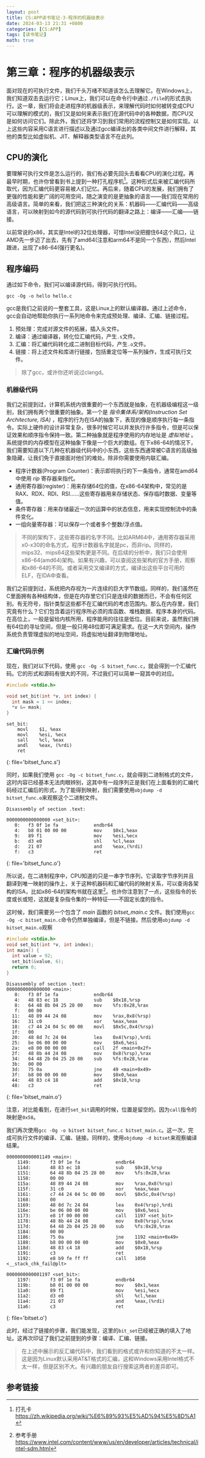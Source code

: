 ```yaml
---
layout: post
title: CS:APP读书笔记-3-程序的机器级表示
date: 2024-03-13 21:31 +0800
categories: [CS:APP]
tags: [读书笔记]
math: true
---
```


# 第三章：程序的机器级表示

面对现在的可执行文件，我们千头万绪不知道该怎么去理解它。在Windows上，我们知道双击去运行它；Linux上，我们可以在命令行中通过`./file`的形式去执行。这一章，我们将会走进程序的机器级表示，来理解代码时如何被转变成CPU可以理解的模式的，我们又是如何来表示我们在源代码中的各种数据，而CPU又是如何访问它们。除此外，我们还将学习到我们常用的流程控制又是如何实现。以上这些内容采用C语言进行描述以及通过gcc编译出的各类中间文件进行解释，其他的类型比如虚拟机、JIT、解释器类型语言不在此列。



## CPU的演化

要理解可执行文件是怎么运行的，我们有必要先回头去看看CPU的演化过程。再最早时期，也许你曾看到书上提到一种打孔程序机[^punched-card]。这种形式后来被汇编代码所取代，因为汇编代码更容易被人们记忆。再后来，随着CPU的发展，我们拥有了更强的性能和更广阔的可用空间，随之演变的是更抽象的语言——我们现在常用的高级语言。简单的来看，我们把这三种演化的关系：机器码——汇编代码——高级语言，可以映射到如今的源代码到可执行代码的翻译之路上：编译——汇编——链接。

以前常说的x86，其实是Intel的32位处理器，可惜Intel没把握住64这个风口，让AMD先一步迈了出去，先有了amd64(注意和arm64不是同一个东西)，然后Intel跟进，出现了x86-64(强行更名)。

## 程序编码

通过如下命令，我们可以编译源代码，得到可执行代码。

```shell
gcc -Og -o hello hello.c
```

gcc是我们之前说的一整套工具，这是Linux上的默认编译器。通过上述命令，gcc会自动地帮助你执行一系列地命令来完成预处理、编译、汇编、链接过程。

1. 预处理：完成对源文件的拓展，插入头文件。
2. 编译：通过编译器，转化位汇编代码，产生`.s`文件。
3. 汇编：将汇编代码转化成二进制目标代码，产生`.o`文件。
4. 链接：将上述文件和库进行链接，包括重定位等一系列操作，生成可执行文件。

> 除了gcc，或许你还听说过clangd。

### 机器级代码

我们之前提到过，计算机系统内很重要的一个东西就是抽象，在机器级编程这一级别，我们拥有两个很重要的抽象。第一个是 *指令集体系/架构(Instruction Set Architecture, ISA)* ，程序的行为在ISA的抽象下，表现的像是顺序执行每一条指令。实际上硬件的设计非常复杂，很多时候它可以并发执行许多指令，但是可以保证效果和顺序指令保持一致。第二种抽象就是程序使用的内存地址是 *虚拟地址* 。系统提供的内存模型在这种抽象下像是一个巨大的数组。在下x86-64的情况下，我们需要知道以下几种在机器级代码中的小东西，这些东西通常被C语言的高级抽象隐藏，让我们免于直接面对他们的难处。除非你需要使用内联汇编。

- 程序计数器(Program Counter)：表示即将执行的下一条指令，通常在amd64中使用 *rip* 寄存器来指代。
- 通用寄存器(register)：用来存储64位的值，在x86-64架构中，常见的是RAX、RDX、RDI、RSI……这些寄存器用来存储状态、保存临时数据、变量等值。
- 条件寄存器：用来存储最近一次的运算中的状态信息，用来实现控制流中的条件变化。
- 一组向量寄存器：可以保存一个或者多个整数/浮点值。

> 不同的架构下，这些寄存器的名字不同。比如ARM64中，通用寄存器采用x0-x30的命名方式，程序计数器名字就是pc，而非rip。同样的，mips32、mips64这些架构更是不同。在后续的分析中，我们只会使用x86-64(amd64)架构。如果有兴趣，可以查阅这些架构的官方手册，观察和x86-64的不同。或者采用交叉编译的方式，编译出这些平台可用的ELF，在IDA中查看。

我们之前提到过，系统把内存视为一片连续的巨大字节数组。同样的，我们虽然在C里面拥有各种结构体，但是在内存里它们只是连续的数据而已，不会有任何区别。有无符号，指针类型这些都不在汇编代码的考虑范围内。那么在内存里，我们究竟有什么？它们包含着运行程序所必须的库函数、堆栈数据、程序本身的代码。在高位上，一般是留给内核所用，程序能用的往往是低位。目前来说，虽然我们拥有64位的寻址空间，但是一般只用48位即可满足需求。在这一大片空间内，操作系统负责管理虚拟的地址空间，将虚拟地址翻译到物理地址。

### 汇编代码示例

现在，我们对以下代码，使用 `gcc -Og -S bitset_func.c`，就会得到一个汇编代码。它的形式和源码有很大的不同，不过我们可以简单一窥其中的对应。

```c
#include <stdio.h>

void set_bit(int *v, int index) {
  int mask = 1 << index;
  *v &= mask;
}
```

```
set_bit:
	movl	$1, %eax
	movl	%esi, %ecx
	sall	%cl, %eax
	andl	%eax, (%rdi)
	ret
```
{: file='bitset_func.s'}

同时，如果我们使用 `gcc -Og -c bitset_func.c`，就会得到二进制格式的文件，这时内容已经基本无法肉眼辨别，这其中有一段序列正是我们在上面看到的汇编代码经过汇编后的形式，为了能得到映射，我们需要使用`objdump -d bitset_func.o`来观察这个二进制文件。

```
Disassembly of section .text:

0000000000000000 <set_bit>:
   0:   f3 0f 1e fa             endbr64 
   4:   b8 01 00 00 00          mov    $0x1,%eax
   9:   89 f1                   mov    %esi,%ecx
   b:   d3 e0                   shl    %cl,%eax
   d:   21 07                   and    %eax,(%rdi)
   f:   c3                      ret    
```
{: file='bitset_func.o'}

所以说，在二进制程序中，CPU知道的只是一串字节序列，它读取字节序列并且翻译到唯一映射的操作上，关于这种机器码和汇编代码的映射关系，可以查询各架构的ISA，比如x86-64的架构书就在这里[^x86-64ISA]。也许你注意到了一点，这些指令的长度或长或短，这就是复杂指令集的一种特征——不固定长度的指令。

这时候，我们需要另一个包含了 *main* 函数的 *bitset_main.c* 文件。我们使用`gcc -Og -c bitset_main.c`命令仍然单独编译，但是不链接。然后使用`objdump -d bitset_main.o`观察

```c
#include <stdio.h>
void set_bit(int *v, int index);
int main() {
  int value = 92;
  set_bit(&value, 6);
  return 0;
}
```

```
Disassembly of section .text:
0000000000000000 <main>:
   0:   f3 0f 1e fa             endbr64 
   4:   48 83 ec 18             sub    $0x18,%rsp
   8:   64 48 8b 04 25 28 00    mov    %fs:0x28,%rax
   f:   00 00 
  11:   48 89 44 24 08          mov    %rax,0x8(%rsp)
  16:   31 c0                   xor    %eax,%eax
  18:   c7 44 24 04 5c 00 00    movl   $0x5c,0x4(%rsp)
  1f:   00 
  20:   48 8d 7c 24 04          lea    0x4(%rsp),%rdi
  25:   be 06 00 00 00          mov    $0x6,%esi
  2a:   e8 00 00 00 00          call   2f <main+0x2f>
  2f:   48 8b 44 24 08          mov    0x8(%rsp),%rax
  34:   64 48 2b 04 25 28 00    sub    %fs:0x28,%rax
  3b:   00 00 
  3d:   75 0a                   jne    49 <main+0x49>
  3f:   b8 00 00 00 00          mov    $0x0,%eax
  44:   48 83 c4 18             add    $0x18,%rsp
  48:   c3                      ret
```
{: file='bitset_main.o'}

注意，对比能看到，在进行`set_bit`调用的时候，位置是留空的。因为`call`指令的映射是`0x58`。

我们再次使用`gcc -Og -o bitset bitset_func.c bitset_main.c`。这一次，完成可执行文件的编译、汇编、链接。同样的，使用`objdump -d bitset`来观察编译结果。

```
0000000000001149 <main>:
    1149:       f3 0f 1e fa             endbr64 
    114d:       48 83 ec 18             sub    $0x18,%rsp
    1151:       64 48 8b 04 25 28 00    mov    %fs:0x28,%rax
    1158:       00 00 
    115a:       48 89 44 24 08          mov    %rax,0x8(%rsp)
    115f:       31 c0                   xor    %eax,%eax
    1161:       c7 44 24 04 5c 00 00    movl   $0x5c,0x4(%rsp)
    1168:       00 
    1169:       48 8d 7c 24 04          lea    0x4(%rsp),%rdi
    116e:       be 06 00 00 00          mov    $0x6,%esi
    1173:       e8 1f 00 00 00          call   1197 <set_bit>
    1178:       48 8b 44 24 08          mov    0x8(%rsp),%rax
    117d:       64 48 2b 04 25 28 00    sub    %fs:0x28,%rax
    1184:       00 00 
    1186:       75 0a                   jne    1192 <main+0x49>
    1188:       b8 00 00 00 00          mov    $0x0,%eax
    118d:       48 83 c4 18             add    $0x18,%rsp
    1191:       c3                      ret    
    1192:       e8 b9 fe ff ff          call   1050 <__stack_chk_fail@plt>

0000000000001197 <set_bit>:
    1197:       f3 0f 1e fa             endbr64 
    119b:       b8 01 00 00 00          mov    $0x1,%eax
    11a0:       89 f1                   mov    %esi,%ecx
    11a2:       d3 e0                   shl    %cl,%eax
    11a4:       21 07                   and    %eax,(%rdi)
    11a6:       c3                      ret   
```
{: file='bitset.o'}

此时，经过了链接的步骤，我们能发现，这里的`bit_set`已经被正确的填入了地址。这再次印证了我们之前提到的步骤：编译、汇编、链接。

> 在上述中展示的反汇编代码中，我们看到的格式或许和你知道的不太一样。这是因为Linux默认采用AT&T格式的汇编，这和Windows采用Intel格式不太一样，但是区别不大。有兴趣的朋友自行搜索这两者的差异即可。

## 参考链接

[^punched-card]: 打孔卡 <https://zh.wikipedia.org/wiki/%E6%89%93%E5%AD%94%E5%8D%A1>

[^x86-64ISA]: 参考手册 <https://www.intel.com/content/www/us/en/developer/articles/technical/intel-sdm.html>
